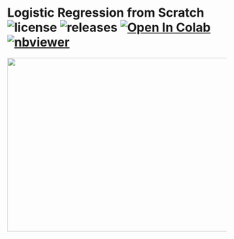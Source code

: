 # Logistic Regression from Scratch ![license](https://img.shields.io/github/license/Pegah-Ardehkhani/LogisticRegression-from-Scratch.svg) ![releases](https://img.shields.io/github/release/Pegah-Ardehkhani/LogisticRegression-from-Scratch.svg) <a href="   " target="_parent\"><img src="https://colab.research.google.com/assets/colab-badge.svg" alt="Open In Colab"/></a> [![nbviewer](https://img.shields.io/badge/render-nbviewer-orange.svg)](http://nbviewer.org/github/Pegah-Ardehkhani/LogisticRegression-from-Scratch/blob/main/Logistic%20Regression%20From%20Scratch.ipynb)

<p align="center">
  <img width="600" height="400" src="https://miro.medium.com/max/1400/1*PQ8tdohapfm-YHlrRIRuOA.gif">
</p>

